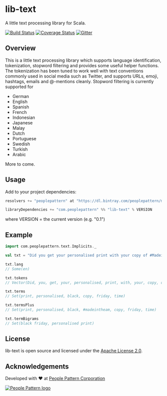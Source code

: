 # lib-text

A little text processing library for Scala.

[![Build Status](https://travis-ci.org/peoplepattern/lib-text.svg?branch=master)](https://travis-ci.org/peoplepattern/lib-text)
[![Coverage Status](https://coveralls.io/repos/peoplepattern/lib-text/badge.svg?branch=master&service=github)](https://coveralls.io/github/peoplepattern/lib-text?branch=master)
[![Gitter](https://badges.gitter.im/Join%20Chat.svg)](https://gitter.im/peoplepattern/lib-text?utm_source=badge&utm_medium=badge&utm_campaign=pr-badge)

## Overview

This is a little text processing library which supports language
identification, tokenization, stopword filtering and provides some
useful helper functions. The tokenization has been tuned to work
well with text conventions commonly used in social media such as
Twitter, and supports URLs, emoji, hashtags, emails and @-mentions
cleanly. Stopword filtering is currently supported for

- German
- English
- Spanish
- French
- Indonesian
- Japanese
- Malay
- Dutch
- Portuguese
- Swedish
- Turkish
- Arabic

More to come.

## Usage

Add to your project dependencies:

```scala
resolvers += "peoplepattern" at "https://dl.bintray.com/peoplepattern/maven/"

libraryDependencies += "com.peoplepattern" %% "lib-text" % VERSION
```
where VERSION = the current version (e.g. "0.1")

## Example

```scala
import com.peoplepattern.text.Implicits._

val txt = "Did you get your personalised print with your copy of #MadeintheAM on Black Friday? If not, there's still time! http://www.myplaydirect.com/one-direction"

txt.lang
// Some(en)

txt.tokens
// Vector(Did, you, get, your, personalised, print, with, your, copy, of, #MadeintheAM, on, Black, Friday, ?, If, not, ,, there's, still, time, !, http://www.myplaydirect.com/one-direction)

txt.terms
// Set(print, personalised, black, copy, friday, time)

txt.termsPlus
// Set(print, personalised, black, #madeintheam, copy, friday, time)

txt.termBigrams
// Set(black friday, personalised print)
```

## License

lib-text is open source and licensed under the [Apache License 2.0](LICENSE.txt).

## Acknowledgements

Developed with :heart: at [People Pattern Corporation](https://peoplepattern.com)

[![People Pattern logo](pp.png)](https://peoplepattern.com)
